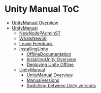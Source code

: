Unity Manual ToC
================
 - [UnityManual Overview](UnityManual.md)
 - [UnityManual]()
	 - [NewNodePAdminST](NewNodePAdminST.md)
	 - [WhatsNew56](WhatsNew56.md)
	 - [Leave Feedback](LeaveFeedback.md)
	 - [InstallingUnity]()
		 - [OfflineDocumentation](OfflineDocumentation.md)
		 - [InstallingUnity Overview](InstallingUnity.md)
		 - [Deploying Unity Offline](DeployingUnityOffline.md)
	 - [UnityManual]()
		 - [UnityManual Overview](UnityManual_1.md)
		 - [ManualVersions](ManualVersions.md)
		 - [Switching between Unity versions](SwitchingDocumentationVersions.md)

